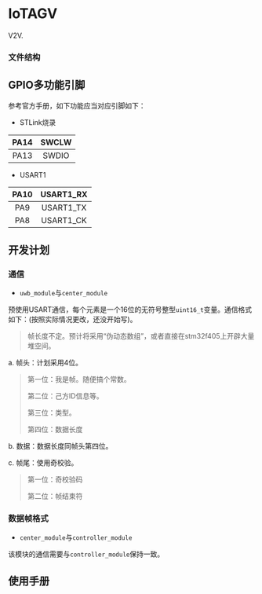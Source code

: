 # IoTAGV

V2V.

### 文件结构



## GPIO多功能引脚

参考官方手册，如下功能应当对应引脚如下：

* STLink烧录

|   PA14   |    SWCLW  |
| :--: | :--: |
|   PA13   |   SWDIO   |

* USART1

|   PA10   | USART1_RX  |
| :--: | :--: |
|   PA9   |   USART1_TX   |
|   PA8   |   USART1_CK   |

## 开发计划

### 通信

* `uwb_module`与`center_module`

预使用USART通信，每个元素是一个16位的无符号整型`uint16_t`变量。通信格式如下：(按照实际情况更改，还没开始写)。

> 帧长度不定。预计将采用“伪动态数组”，或者直接在stm32f405上开辟大量堆空间。

a. 帧头：计划采用4位。

> 第一位：我是帧。随便搞个常数。
>
> 第二位：己方ID信息等。
>
> 第三位：类型。
>
> 第四位：数据长度

b. 数据：数据长度同帧头第四位。

c. 帧尾：使用奇校验。

> 第一位：奇校验码
>
> 第二位：帧结束符









### 数据帧格式



* `center_module`与`controller_module`

该模块的通信需要与`controller_module`保持一致。



## 使用手册





